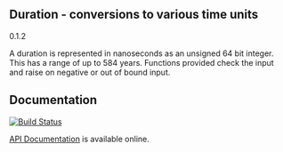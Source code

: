 ## Duration - conversions to various time units

0.1.2

A duration is represented in nanoseconds as an unsigned 64 bit integer.  This
has a range of up to 584 years.  Functions provided check the input and raise
on negative or out of bound input.

## Documentation

[![Build Status](https://travis-ci.org/hannesm/duration.svg?branch=master)](https://travis-ci.org/hannesm/duration)

[API Documentation](https://hannesm.github.io/duration/doc/) is available online.
